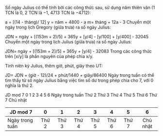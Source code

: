 Số ngày Julius có thể tính bởi các công thức sau, sử dụng năm thiên văn (1 TCN là 0, 2 TCN là −1, 4713 TCN là −4712):

a = [(14 - tháng)/ 12]
y = năm + 4800 - a
m= tháng + 12a - 3
Chuyển một ngày trong lịch Gregory (giữa trưa) ra số ngày Julius:

JDN = ngày + [(153m + 2)/5] + 365y + [y/4] - [y/100] + [y/400] - 32045
Chuyển một ngày trong lịch Julius (giữa trưa) ra số ngày Julius:

JDN= ngày + [(153m + 2)/5] + 365y + [y/4] - 32083
Trong các công thức trên [x/y] là phần nguyên của phép chia x/y.

Tính niên kỷ Julius, thêm giờ, phút, giây theo UT:

JD= JDN + (giờ - 12)/24 + phút/1440 + giây/86400
Ngày trong tuần có thể tìm thấy từ số ngày Julius bằng việc tìm số dư trong phép chia cho 7, với 0 nghĩa là thứ 2.

JD mod 7	0	1	2	3	4	5	6
Ngày trong tuần	Thứ 2	Thứ 3	Thứ 4	Thứ 5	Thứ 6	Thứ 7	Chủ nhật

| JD mod 7        | 0     | 1     |  2    | 3     | 4     | 5     | 6        |
| --------------- |:-----:| :---: |:-----:| :---: |:-----:| :----:| :-------:|
| Ngày trong tuần | Thứ 2 | Thứ 3 | Thứ 4 | Thứ 5 | Thứ 6 | Thứ 7 | Chủ nhật |
